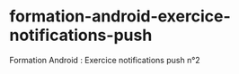 # formation-android-exercice-notifications-push
Formation Android : Exercice notifications push n°2
